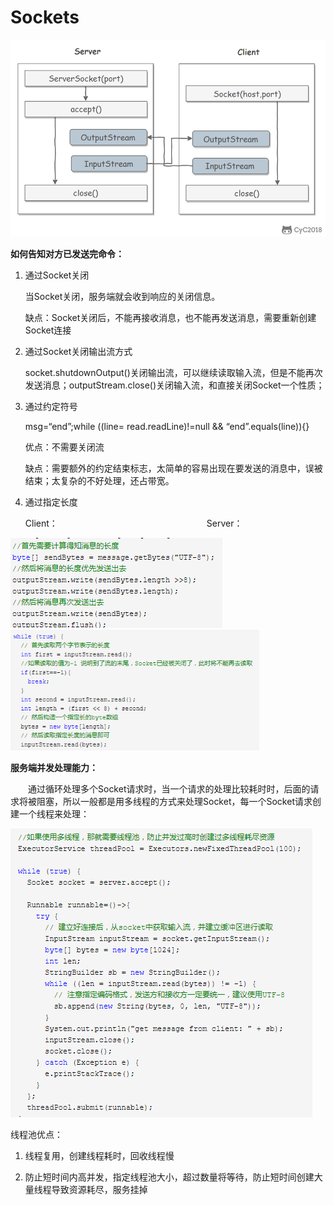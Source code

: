 # Sockets

![](https://github.com/xubinlee/Notes/blob/master/assets/sockets.png?raw=true)

**如何告知对方已发送完命令：**

1. 通过Socket关闭

   当Socket关闭，服务端就会收到响应的关闭信息。

   缺点：Socket关闭后，不能再接收消息，也不能再发送消息，需要重新创建Socket连接

2. 通过Socket关闭输出流方式

   socket.shutdownOutput()关闭输出流，可以继续读取输入流，但是不能再次发送消息；outputStream.close()关闭输入流，和直接关闭Socket一个性质；

3. 通过约定符号

   msg=“end”;while ((line= read.readLine)!=null && “end”.equals(line)){}

   优点：不需要关闭流

   缺点：需要额外的约定结束标志，太简单的容易出现在要发送的消息中，误被结束；太复杂的不好处理，还占带宽。

4. 通过指定长度

   Client：&emsp;&emsp;&emsp;&emsp;&emsp;&emsp;&emsp;&emsp;&emsp;&emsp;&emsp;&emsp;&emsp;&emsp;&emsp;&emsp;&emsp;Server：

![](https://github.com/xubinlee/Notes/blob/master/assets/socket-client.png?raw=true)           <img src="https://github.com/xubinlee/Notes/blob/master/assets/socket-server.png?raw=true" style="zoom:80%;" />   

**服务端并发处理能力：**

&emsp;&emsp;通过循环处理多个Socket请求时，当一个请求的处理比较耗时时，后面的请求将被阻塞，所以一般都是用多线程的方式来处理Socket，每一个Socket请求创建一个线程来处理：

![](https://github.com/xubinlee/Notes/blob/master/assets/socket-thread.png?raw=true)   

线程池优点：

1. 线程复用，创建线程耗时，回收线程慢

2. 防止短时间内高并发，指定线程池大小，超过数量将等待，防止短时间创建大量线程导致资源耗尽，服务挂掉